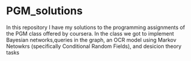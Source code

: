 # PGM_solutions
In this repository I have my solutions to the programming assignments of the PGM class offered by coursera. 
In the class we got to implement Bayesian networks,queries in the graph, an OCR model using Markov Netowkrs (specifically Conditional Random Fields), and desicion theory tasks 
